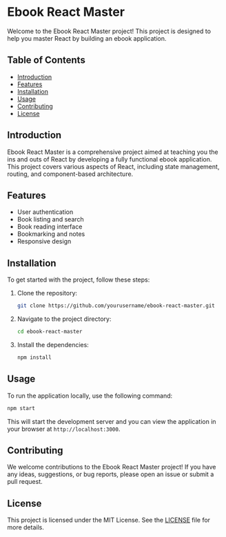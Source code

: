 # Ebook React Master

Welcome to the Ebook React Master project! This project is designed to help you master React by building an ebook application.

## Table of Contents

- [Introduction](#introduction)
- [Features](#features)
- [Installation](#installation)
- [Usage](#usage)
- [Contributing](#contributing)
- [License](#license)

## Introduction

Ebook React Master is a comprehensive project aimed at teaching you the ins and outs of React by developing a fully functional ebook application. This project covers various aspects of React, including state management, routing, and component-based architecture.

## Features

- User authentication
- Book listing and search
- Book reading interface
- Bookmarking and notes
- Responsive design

## Installation

To get started with the project, follow these steps:

1. Clone the repository:
    ```bash
    git clone https://github.com/yourusername/ebook-react-master.git
    ```
2. Navigate to the project directory:
    ```bash
    cd ebook-react-master
    ```
3. Install the dependencies:
    ```bash
    npm install
    ```

## Usage

To run the application locally, use the following command:
```bash
npm start
```
This will start the development server and you can view the application in your browser at `http://localhost:3000`.

## Contributing

We welcome contributions to the Ebook React Master project! If you have any ideas, suggestions, or bug reports, please open an issue or submit a pull request.

## License

This project is licensed under the MIT License. See the [LICENSE](LICENSE) file for more details.